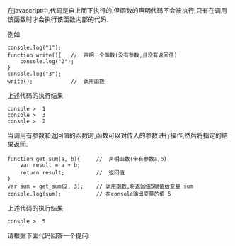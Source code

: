 在javascript中,代码是自上而下执行的,但函数的声明代码不会被执行,只有在调用该函数时才会执行该函数内部的代码.

例如

    console.log("1");
    function write(){	//  声明一个函数(没有参数,且没有返回值)
        console.log("2");
    }
    console.log("3");
    write();			//  调用函数

上述代码的执行结果

    console >  1
    console >  3
    console >  2

当调用有参数和返回值的函数时,函数可以对传入的参数进行操作,然后将指定的结果返回.

    function get_sum(a, b){		//  声明函数(带有参数a,b)
        var result = a + b;
        return result;			//  返回值
    }
    var sum = get_sum(2, 3);	// 调用函数,将返回值5赋值给变量 sum
    console.log(sum);			// 在console输出变量的值 5

上述代码的执行结果

    console >  5

请根据下面代码回答一个提问:



